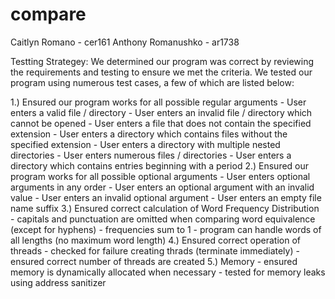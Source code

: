 # compare
Caitlyn Romano - cer161
Anthony Romanushko - ar1738

Testting Strategey:
We determined our program was correct by reviewing the requirements and testing to ensure we met the criteria. We tested our program using numerous test cases, a few of which are listed below:

1.) Ensured our program works for all possible regular arguments
    - User enters a valid file / directory 
    - User enters an invalid file / directory which cannot be opened 
    - User enters a file that does not contain the specified extension
    - User enters a directory which contains files without the specified extension
    - User enters a directory with multiple nested directories
    - User enters numerous files / directories
    - User enters a directory which contains entries beginning with a period 
2.) Ensured our program works for all possible optional arguments
    - User enters optional arguments in any order
    - User enters an optional argument with an invalid value
    - User enters an invalid optional argument 
    - User enters an empty file name suffix 
3.) Ensured correct calculation of Word Frequency Distribution
    - capitals and punctuation are omitted when comparing word equivalence (except for hyphens)
    - frequencies sum to 1
    - program can handle words of all lengths (no maximum word length)
 4.) Ensured correct operation of threads
    - checked for failure creating thrads (terminate immediately)
    - ensured correct number of threads are created
 5.) Memory
    - ensured memory is dynamically allocated when necessary
    - tested for memory leaks using address sanitizer
